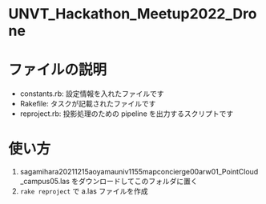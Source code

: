 # UNVT_Hackathon_Meetup2022_Drone

# ファイルの説明
- constants.rb: 設定情報を入れたファイルです
- Rakefile: タスクが記載されたファイルです
- reproject.rb: 投影処理のための pipeline を出力するスクリプトです

# 使い方
1. sagamihara20211215aoyamauniv1155mapconcierge00arw01_PointCloud_campus05.las をダウンロードしてこのフォルダに置く 
2. `rake reproject` で a.las ファイルを作成


